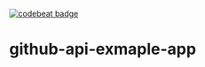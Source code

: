 [![codebeat badge](https://codebeat.co/badges/0f4bcdce-5311-4578-bacd-e13c6c9e63e2)](https://codebeat.co/projects/github-com-thomasmeadows-github-api-exmaple-app-master)

# github-api-exmaple-app
